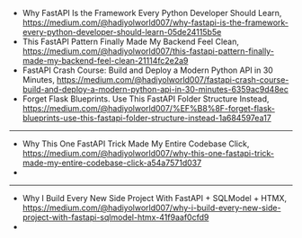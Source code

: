 

- Why FastAPI Is the Framework Every Python Developer Should Learn, https://medium.com/@hadiyolworld007/why-fastapi-is-the-framework-every-python-developer-should-learn-05de24115b5e
- This FastAPI Pattern Finally Made My Backend Feel Clean, https://medium.com/@hadiyolworld007/this-fastapi-pattern-finally-made-my-backend-feel-clean-21114fc2e2a9
- FastAPI Crash Course: Build and Deploy a Modern Python API in 30 Minutes, https://medium.com/@hadiyolworld007/fastapi-crash-course-build-and-deploy-a-modern-python-api-in-30-minutes-6359ac9d48ec
- Forget Flask Blueprints. Use This FastAPI Folder Structure Instead, https://medium.com/@hadiyolworld007/%EF%B8%8F-forget-flask-blueprints-use-this-fastapi-folder-structure-instead-1a684597ea17

----------------------------

-  Why This One FastAPI Trick Made My Entire Codebase Click, https://medium.com/@hadiyolworld007/why-this-one-fastapi-trick-made-my-entire-codebase-click-a54a7571d037
-  


----------------------------------------

- Why I Build Every New Side Project With FastAPI + SQLModel + HTMX, https://medium.com/@hadiyolworld007/why-i-build-every-new-side-project-with-fastapi-sqlmodel-htmx-41f9aaf0cfd9
- 
